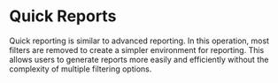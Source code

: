 # Quick Reports

Quick reporting is similar to advanced reporting. In this operation, most filters are removed to create a simpler environment for reporting. This allows users to generate reports more easily and efficiently without the complexity of multiple filtering options.